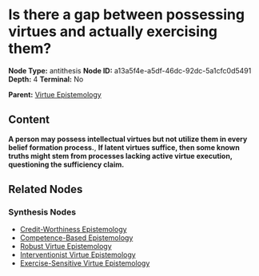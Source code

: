 # Is there a gap between possessing virtues and actually exercising them?

**Node Type:** antithesis
**Node ID:** a13a5f4e-a5df-46dc-92dc-5a1cfc0d5491
**Depth:** 4
**Terminal:** No

**Parent:** [Virtue Epistemology](virtue-epistemology-synthesis-7b020d69-e86c-4087-b733-fe2b6f427ba6.md)

## Content

**A person may possess intellectual virtues but not utilize them in every belief formation process.**, **If latent virtues suffice, then some known truths might stem from processes lacking active virtue execution, questioning the sufficiency claim.**

## Related Nodes

### Synthesis Nodes

- [Credit-Worthiness Epistemology](credit-worthiness-epistemology-synthesis-995e30c3-6179-4af4-9c0a-a6c82e4dd70b.md)
- [Competence-Based Epistemology](competence-based-epistemology-synthesis-53129a11-1a94-482c-9f4e-a168603803c4.md)
- [Robust Virtue Epistemology](robust-virtue-epistemology-synthesis-dac457e1-c1f7-4ffe-83c3-7546eb69b30e.md)
- [Interventionist Virtue Epistemology](interventionist-virtue-epistemology-synthesis-29dde349-78f6-411f-8c06-f2d7409dc445.md)
- [Exercise-Sensitive Virtue Epistemology](exercise-sensitive-virtue-epistemology-synthesis-115ddb9c-9622-4fc0-a745-7add650853ad.md)

